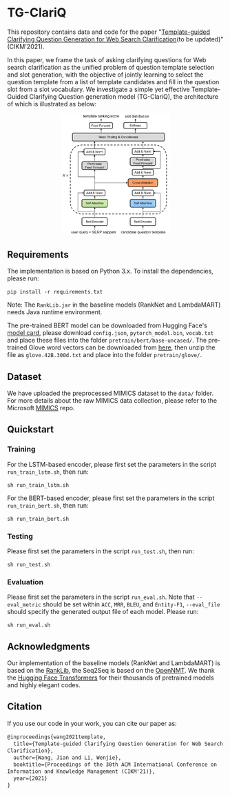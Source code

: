 # TG-ClariQ
This repository contains data and code for the paper "[Template-guided Clarifying Question Generation for Web Search Clarification]()(to be updated)" (CIKM'2021).

In this paper, we frame the task of asking clarifying questions for Web search clarification as the unified problem of question template selection and slot generation, with the objective of jointly learning to select the question template from a list of template candidates and fill in the question slot from a slot vocabulary. We investigate a simple yet effective Template-Guided Clarifying Question generation model (TG-ClariQ), the architecture of which is illustrated as below:
<p align="center">
<img src="fig/TG-ClariQ.png" width="50%" />
</p>


## Requirements
The implementation is based on Python 3.x. To install the dependencies, please run:
```
pip install -r requirements.txt
```
Note: The `RankLib.jar` in the baseline models (RankNet and LambdaMART) needs Java runtime environment.

The pre-trained BERT model can be downloaded from Hugging Face's [model card](https://huggingface.co/bert-base-uncased/tree/main), please download `config.json`, `pytorch_model.bin`, `vocab.txt` and place these files into the folder `pretrain/bert/base-uncased/`. The pre-trained Glove word vectors can be downloaded from [here](http://nlp.stanford.edu/data/glove.42B.300d.zip), then unzip the file as `glove.42B.300d.txt` and place into the folder `pretrain/glove/`.

## Dataset
We have uploaded the preprocessed MIMICS dataset to the `data/` folder. For more details about the raw MIMICS data collection, please refer to the Microsoft [MIMICS](https://github.com/microsoft/MIMICS) repo.

## Quickstart

### Training
For the LSTM-based encoder, please first set the parameters in the script `run_train_lstm.sh`, then run:
```
sh run_train_lstm.sh
```
For the BERT-based encoder, please first set the parameters in the script `run_train_bert.sh`, then run:
```
sh run_train_bert.sh
```

### Testing
Please first set the parameters in the script `run_test.sh`, then run:
```
sh run_test.sh
```

### Evaluation
Please first set the parameters in the script `run_eval.sh`. Note that `--eval_metric` should be set within `ACC`, `MRR`, `BLEU`, and `Entity-F1`, `--eval_file` should specify the generated output file of each model. Please run:
```
sh run_eval.sh
```

## Acknowledgments
Our implementation of the baseline models (RankNet and LambdaMART) is based on the [RankLib](https://sourceforge.net/p/lemur/wiki/RankLib/), the Seq2Seq is based on the [OpenNMT](https://github.com/OpenNMT/OpenNMT-py). We thank the [Hugging Face Transformers](https://github.com/huggingface/transformers) for their thousands of pretrained models and highly elegant codes.


## Citation
If you use our code in your work, you can cite our paper as:
```
@inproceedings{wang2021template,
  title={Template-guided Clarifying Question Generation for Web Search Clarification},
  author={Wang, Jian and Li, Wenjie},
  booktitle={Proceedings of the 30th ACM International Conference on Information and Knowledge Management (CIKM'21)},
  year={2021}
}
```